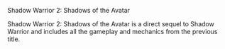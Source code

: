 Shadow Warrior 2: Shadows of the Avatar

Shadow Warrior 2: Shadows of the Avatar is a direct sequel to Shadow Warrior and includes all the gameplay and mechanics from the previous title.
